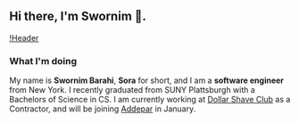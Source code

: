 ## Hi there, I'm Swornim 👋.

[!Header](./header.svg)

### What I'm doing
My name is **Swornim Barahi**, **Sora** for short, and I am a **software engineer** from New York. I recently graduated from SUNY Plattsburgh with a Bachelors of Science in CS. I am currently working at [Dollar Shave Club](www.dollarshaveclub.com) as a Contractor, and will be joining [Addepar](www.addepar.com) in January.

